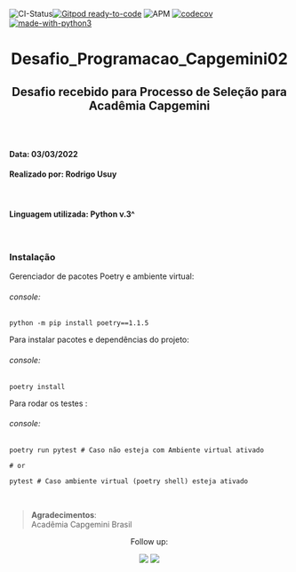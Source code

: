 
![CI-Status](https://github.com/rousuy/Desafio_Programacao_Capgemini02/actions/workflows/python-app.yml/badge.svg)[![Gitpod ready-to-code](https://img.shields.io/badge/Gitpod-ready--to--code-908a85?logo=gitpod)](https://gitpod.io/#https://github.com/rousuy/Desafio_Programacao_Capgemini02.git)
![APM](https://img.shields.io/apm/l/vim-mode?logo=License)
[![codecov](https://codecov.io/gh/rousuy/Desafio_Programacao_Capgemini02/branch/main/graph/badge.svg?token=4SLDSBG7MN)](https://codecov.io/gh/rousuy/Desafio_Programacao_Capgemini02)
[![made-with-python3](https://img.shields.io/badge/Made%20with-Python-1f425f.svg)](https://www.python.org/)

<center><h1>Desafio_Programacao_Capgemini02</h1></center>
<center><h2><p>Desafio recebido para Processo de Seleção para Acadêmia Capgemini</p><h2></center>
<br>

#### **Data**: 03/03/2022
#### **Realizado por:** Rodrigo Usuy
<br>

#### Linguagem utilizada:  **Python v.3^**
<br>

### **Instalação**

Gerenciador de pacotes Poetry e ambiente virtual:
###### console:
```
python -m pip install poetry==1.1.5 
``` 


Para instalar pacotes e dependências do projeto:
###### console:
```
poetry install
```

Para rodar os testes :
###### console:
```
poetry run pytest # Caso não esteja com Ambiente virtual ativado

# or

pytest # Caso ambiente virtual (poetry shell) esteja ativado
```
<br>

>**Agradecimentos**:<br> 
>Acadêmia Capgemini Brasil<br>
>

<center>
Follow up:

<br>

[<img src ="https://user-images.githubusercontent.com/76751870/153108542-62e0a78a-95f1-4935-ae89-6062186153c5.png">](https://github.comrousuy)
[<img src ="https://user-images.githubusercontent.com/76751870/153108643-7c254391-b087-472e-a022-88c5c3d759be.png">](https://www.linkedin.com/in/rodrigo-usuy-280b95aa/)

</center>